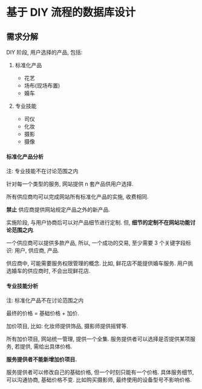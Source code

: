 # 基于 DIY 流程的数据库设计

## 需求分解

DIY 阶段, 用户选择的产品, 包括:

1. 标准化产品

    - 花艺
    - 场布(现场布置)
    - 婚车

2. 专业技能

    - 司仪
    - 化妆
    - 摄影
    - 摄像

#### 标准化产品分析

注: 专业技能不在讨论范围之内

针对每一个类型的服务, 网站提供 n 套产品供用户选择.

所有供应商均可以完成网站所有标准化产品的实施, 收费相同.

**禁止** 供应商提供网站规定产品之外的新产品.

实施阶段, 与用户协商后可以对产品细节进行定制. 但, **细节的定制不在网站功能讨论范围之内**.

一个供应商可以提供多款产品, 所以, 一个成功的交易, 至少需要 3 个关键字段标识: 用户, 供应商, 产品.

供应商中, 可能需要服务权限管理的概念.
比如, 鲜花店不能提供婚车服务.
用户挑选婚车的供应商时, 不会出现鲜花店.


#### 专业技能分析

注: 标准化产品不在讨论范围之内

最终的价格 = 基础价格 + 加价.

加价项目, 比如: 化妆师提供饰品, 摄影师提供摇臂等.

所有加价项目, 网站统一管理, 提供一个全集.
服务提供者可以选择是否提供某项服务, 若提供, 需给出具体价格.

**服务提供者不能新增加价项目.**

服务提供者可以修改自己的基础价格, 但一个时刻只能有一个价格.
具体服务细节, 可以沟通协商, 基础价格不变.
比如购买摄影师, 最终使用的设备型号不影响价格.
